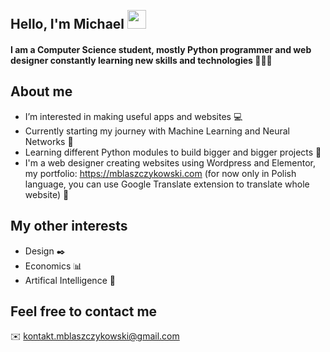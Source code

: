 <h2 align="left">
<abc>
  <br>Hello, I'm Michael <img src="https://user-images.githubusercontent.com/42378118/110234147-e3259600-7f4e-11eb-95be-0c4047144dea.gif" width="30"><br>
</h2> 
<h4 align="left">
  I am a Computer Science student, mostly Python programmer and web designer constantly learning new skills and technologies 👨🏻‍💻<br>
</h4>
</abc>

<h2 align="left">About me</h2>

- I’m interested in making useful apps and websites :computer:
- Currently starting my journey with Machine Learning and Neural Networks :dart:
- Learning different Python modules to build bigger and bigger projects :rocket:
- I'm a web designer creating websites using Wordpress and Elementor, my portfolio: https://mblaszczykowski.com (for now only in Polish language, you can use Google Translate extension to translate whole website) 📱

<h2 align="left">My other interests</h2>

- Design :black_nib:
- Economics :bar_chart:
- Artifical Intelligence :robot:

<h2 align="left">Feel free to contact me</h2>

:envelope: kontakt.mblaszczykowski@gmail.com

<!---
mblaszczykowski/mblaszczykowski is a ✨ special ✨ repository because its `README.md` (this file) appears on your GitHub profile.
You can click the Preview link to take a look at your changes.
--->
